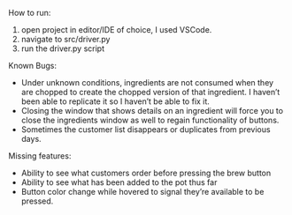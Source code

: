 How to run:
1) open project in editor/IDE of choice, I used VSCode.
2) navigate to src/driver.py
3) run the driver.py script

Known Bugs:
* Under unknown conditions, ingredients are not consumed when they are chopped to create the chopped version of that ingredient. I haven’t been able to replicate it so I haven’t be able to fix it.
* Closing the window that shows details on an ingredient will force you to close the ingredients window as well to regain functionality of buttons.
* Sometimes the customer list disappears or duplicates from previous days.

Missing features:
* Ability to see what customers order before pressing the brew button
* Ability to see what has been added to the pot thus far
* Button color change while hovered to signal they’re available to be pressed.

